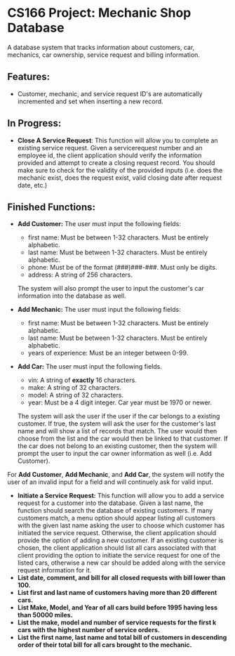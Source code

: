 # CS166 Project: Mechanic Shop Database
A database system that tracks information about customers, car, mechanics, car ownership, service request and billing information.

## Features:
 + Customer, mechanic, and service request ID's are automatically incremented and set when inserting a new record.

## In Progress:
 + **Close A Service Request**: This function will allow you to complete an existing service request. Given a servicerequest number and an employee id, the client application should verify the information provided and attempt to create a closing request record. You should make sure to check for the validity of the provided inputs (i.e. does the mechanic exist, does the request exist, valid closing date after request date, etc.)

## Finished Functions:
 + **Add Customer:** The user must input the following fields:
   + first name: Must be between 1-32 characters. Must be entirely alphabetic.
   + last name: Must be between 1-32 characters. Must be entirely alphabetic.
   + phone: Must be of the format (###)###-###. Must only be digits.
   + address: A string of 256 characters.

   The system will also prompt the user to input the customer's car information into the database as well.

 + **Add Mechanic:** The user must input the following fields:
   + first name: Must be between 1-32 characters. Must be entirely alphabetic.
   + last name: Must be between 1-32 characters. Must be entirely alphabetic.
   + years of experience: Must be an integer between 0-99.
   
 + **Add Car:** The user must input the following fields.
   + vin: A string of **exactly** 16 characters.
   + make: A string of 32 characters.
   + model: A string of 32 characters.
   + year: Must be a 4 digit integer. Car year must be 1970 or newer.
   
   The system will ask the user if the user if the car belongs to a existing customer. If true, the system will ask the user for the customer's last name and will show a list of records that match. The user would then choose from the list and the car would then be linked to that customer. If the car does not belong to an existing customer, then the system will prompt the user to input the car owner information as well (i.e. Add Customer).
 
 For **Add Customer**, **Add Mechanic**, and **Add Car**, the system will notify the user of an invalid input for a field and will continuely ask for valid input.
 
 + **Initiate a Service Request:** This function will allow you to add a service request for a customer into the database. Given a last name, the function should search the database of existing customers. If many customers match, a menu option should appear listing all customers with the given last name asking the user to choose which customer has initiated the service request. Otherwise, the client application should provide the option of adding a new customer. If an existing customer is chosen, the client application should list all cars associated with that client providing the option to initiate the service request for one of the listed cars, otherwise a new car should be added along with the service request information for it. 
 + **List date, comment, and bill for all closed requests with bill lower than 100.**
 + **List first and last name of customers having more than 20 different cars.** 
 + **List Make, Model, and Year of all cars build before 1995 having less than 50000 miles.**
 + **List the make, model and number of service requests for the first k cars with the highest number of service orders.**
 + **List the first name, last name and total bill of customers in descending order of their total bill for all cars brought to the mechanic.**
